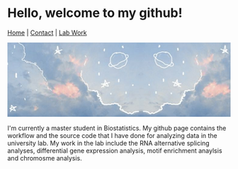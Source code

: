 # Hello, welcome to my github!

[Home](index.md) | [Contact](contact.md) | [Lab Work](LitingKu.github.io/RNA-Alterntaive-Splicing-Analyses/README.md)

![ ](uploads/pic1.jpg)

I'm currently a master student in Biostatistics. My github page contains the workflow and the source code that I have done for analyzing data in the university lab. My work in the lab include the RNA alternative splicing analyses, differential gene expression analysis, motif enrichment anaylsis and chromosme analysis.
